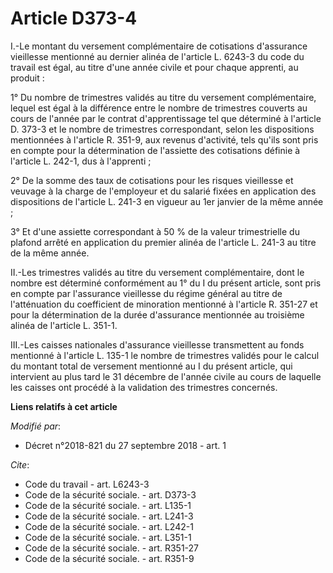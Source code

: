 # Article D373-4

I.-Le montant du versement complémentaire de cotisations d'assurance vieillesse mentionné au dernier alinéa de l'article L.
6243-3 du code du travail est égal, au titre d'une année civile et pour chaque apprenti, au produit : 

1° Du nombre de trimestres validés au titre du versement complémentaire, lequel est égal à la différence entre le nombre de
trimestres couverts au cours de l'année par le contrat d'apprentissage tel que déterminé à l'article D. 373-3 et le nombre de
trimestres correspondant, selon les dispositions mentionnées à l'article R. 351-9, aux revenus d'activité, tels qu'ils sont
pris en compte pour la détermination de l'assiette des cotisations définie à l'article L. 242-1, dus à l'apprenti ; 

2° De la somme des taux de cotisations pour les risques vieillesse et veuvage à la charge de l'employeur et du salarié fixées
en application des dispositions de l'article L. 241-3 en vigueur au 1er janvier de la même année ; 

3° Et d'une assiette correspondant à 50 % de la valeur trimestrielle du plafond arrêté en application du premier alinéa de
l'article L. 241-3 au titre de la même année. 

II.-Les trimestres validés au titre du versement complémentaire, dont le nombre est déterminé conformément au 1° du I du
présent article, sont pris en compte par l'assurance vieillesse du régime général au titre de l'atténuation du coefficient de
minoration mentionné à l'article R. 351-27 et pour la détermination de la durée d'assurance mentionnée au troisième alinéa de
l'article L. 351-1. 

III.-Les caisses nationales d'assurance vieillesse transmettent au fonds mentionné à l'article L. 135-1 le nombre de
trimestres validés pour le calcul du montant total de versement mentionné au I du présent article, qui intervient au plus
tard le 31 décembre de l'année civile au cours de laquelle les caisses ont procédé à la validation des trimestres concernés.

**Liens relatifs à cet article**

_Modifié par_:

  - Décret n°2018-821 du 27 septembre 2018 - art. 1

_Cite_:

  - Code du travail - art. L6243-3
  - Code de la sécurité sociale. - art. D373-3
  - Code de la sécurité sociale. - art. L135-1
  - Code de la sécurité sociale. - art. L241-3
  - Code de la sécurité sociale. - art. L242-1
  - Code de la sécurité sociale. - art. L351-1
  - Code de la sécurité sociale. - art. R351-27
  - Code de la sécurité sociale. - art. R351-9
